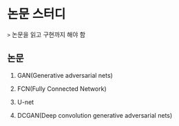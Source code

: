 # 논문 스터디

`>` 논문을 읽고 구현까지 해야 함

## 논문

1. GAN(Generative adversarial nets)

2. FCN(Fully Connected Network)

3. U-net

4. DCGAN(Deep convolution generative adversarial nets)
